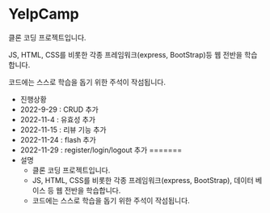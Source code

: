 # YelpCamp

클론 코딩 프로젝트입니다.

JS, HTML, CSS를 비롯한 각종 프레임워크(express, BootStrap)등 웹 전반을 학습합니다.

코드에는 스스로 학습을 돕기 위한 주석이 작섬됩니다.

 + 진행상황
  + 2022-9-29 : CRUD 추가
  + 2022-11-4 : 유효성 추가
  + 2022-11-15 : 리뷰 기능 추가
  + 2022-11-24 : flash 추가
  + 2022-11-29 : register/login/logout 추가
=======
+ 설명
  + 클론 코딩 프로젝트입니다.
  + JS, HTML, CSS를 비롯한 각종 프레임워크(express, BootStrap), 데이터 베이스 등 웹 전반을 학습합니다.
  + 코드에는 스스로 학습을 돕기 위한 주석이 작섬됩니다.
